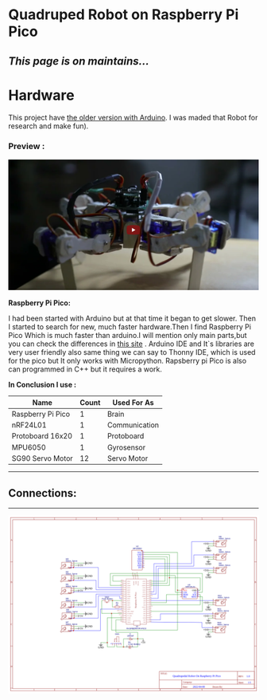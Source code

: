 # Quadruped Robot on Raspberry Pi Pico
## *This page is on maintains...*
#
# **Hardware**
This project have [the older version with Arduino](https://github.com/KozhaAkhmet/Quadruped_On_Arduino). I was maded that Robot for research and make fun).

### Preview :
[![asd](Pictures/Screenshot%20from%202022-03-12%2020-25-41.png)](https://www.youtube.com/watch?v=42VeJgC9H7w)


**Raspberry Pi Pico:**

I had been started with Arduino but at that time it began to get slower. Then I started to search for new, much faster hardware.Then I find Raspberry Pi Pico Which is much faster than arduino.I will mention only main parts,but you can check the differences in [this site](https://robu.in/raspberry-pi-pico-vs-arduino-which-to-choose/) . Arduino IDE and It`s libraries are very user friendly also same thing we can say to Thonny IDE, which is used for the pico but It only works with Micropython. Rapsberry pi Pico is also can programmed in C++ but it requires a work.

**In Conclusion I use :**

| Name                   | Count       |  Used For As  |
| -----------            | ----------- | ------------  |
| Raspberry Pi Pico      | 1           | Brain         |
| nRF24L01               | 1           | Communication |
| Protoboard 16x20       | 1           | Protoboard    |
| MPU6050                | 1           | Gyrosensor    |
| SG90 Servo Motor       | 12          | Servo Motor   |
___

##  **Connections**:
---


![Connection Diagram](Pictures/Schematic_Quadruped%20On%20Pico_2022-04-13.png)

